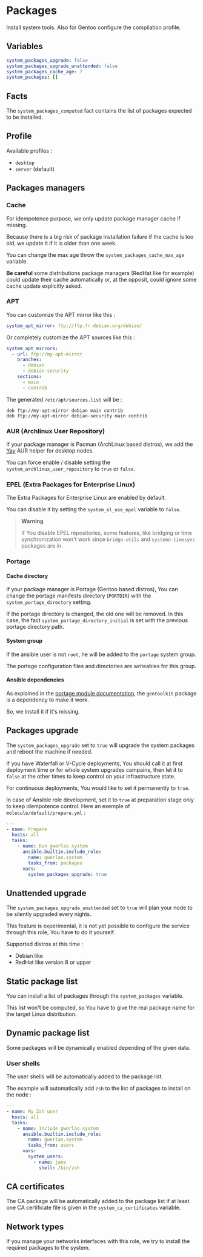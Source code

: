Packages
========

Install system tools. Also for Gentoo configure the compilation profile.

Variables
---------

```yaml
system_packages_upgrade: false
system_packages_upgrade_unattended: false
system_packages_cache_age: 7
system_packages: []
```

Facts
-----

The `system_packages_computed` fact contains the list of packages expected
to be installed.

Profile
-------

Available profiles :

- `desktop`
- `server` (default)

Packages managers
-----------------

### Cache

For idempotence purpose, we only update package manager cache if missing.

Because there is a big risk of package installation failure if the cache is too old,
we update it if it is older than one week.

You can change the max age throw the `system_packages_cache_max_age` variable.

**Be careful** some distributions package managers (RedHat like for example)
could update their cache automatically or, at the opposit, could ignore some cache
update explicitly asked.

### APT

You can customize the APT mirror like this :

```yaml
system_apt_mirror: ftp://ftp.fr.debian.org/debian/
```

Or completely customize the APT sources like this :

```yaml
system_apt_mirrors:
  - url: ftp://my-apt-mirror
    branches:
      - debian
      - debian-security
    sections:
      - main
      - contrib
```

The generated `/etc/apt/sources.list` will be :

```
deb ftp://my-apt-mirror debian main contrib
deb ftp://my-apt-mirror debian-security main contrib
```

### AUR (Archlinux User Repository)

If your package manager is Pacman (ArchLinux based distros), we add the [Yay][]
AUR helper for desktop nodes.

You can force enable / disable setting the `system_archlinux_user_repository` to
`true` or `false`.

[Yay]: https://github.com/Jguer/yay/blob/next/README.md

### EPEL (Extra Packages for Enterprise Linux)

The Extra Packages for Enterprise Linux are enabled by default.

You can disable it by setting the `system_el_use_epel` variable to `false`.

> **Warning**
>
> If You disable EPEL repositories, some features, like bridging or time
> synchronization won't work since `bridge-utils` and `systemd-timesync`
> packages are in.

### Portage

#### Cache directory

If your package manager is Portage (Gentoo based distros), You can change the
portage manifests directory (`PORTDIR`) with the `system_portage_directory` setting.

If the portage directory is changed, the old one will be removed. In this case, the
fact `system_portage_directory_initial` is set with the previous portage directory path.

#### System group

If the ansible user is not `root`, he will be added to the `portage` system group.

The portage configuration files and directories are writeables for this group.

#### Ansible dependencies

As explained in the [portage module documentation][], the `gentoolkit` package is
a dependency to make it work.

So, we install it if it's missing.

[portage module documentation]: https://docs.ansible.com/ansible/latest/collections/community/general/portage_module.html

Packages upgrade
----------------

The `system_packages_upgrade` set to `true` will upgrade the system packages and reboot
the machine if needed.

If you have Waterfall or V-Cycle deployments, You should call it at first
deployment time or for whole system upgrades campains, then let it to `false`
at the other times to keep control on your infrastructure state.

For continuous deployments, You would like to set it permanently to `true`.

In case of Ansible role development, set it to `true` at preparation stage
only to keep idempotence control. Here an exemple of `molecule/default/prepare.yml` :

```yml
---
- name: Prepare
  hosts: all
  tasks:
    - name: Run gwerlas.system
      ansible.builtin.include_role:
        name: gwerlas.system
        tasks_from: packages
      vars:
        system_packages_upgrade: true
```

Unattended upgrade
------------------

The `system_packages_upgrade_unattended` set to `true` will plan your node to be
silently upgraded every nights.

This feature is experimental, it is not yet possible to configure the service
through this role, You have to do it yourself.

Supported distros at this time :

- Debian like
- RedHat like version 8 or upper

Static package list
-------------------

You can install a list of packages through the `system_packages` variable.

This list won't be computed, so You have to give the real package name for the
target Linux distribution.

Dynamic package list
--------------------

Some packages will be dynamically enabled depending of the given data.

### User shells

The user shells will be automatically added to the package list.

The example will automatically add `zsh` to the list of packages to install on the node :

```yaml
---
- name: My Zsh user
  hosts: all
  tasks:
    - name: Include gwerlas.system
      ansible.builtin.include_role:
        name: gwerlas.system
        tasks_from: users
      vars:
        system_users:
          - name: jane
            shell: /bin/zsh

```

## CA certificates

The CA package will be automatically added to the package list
if at least one CA certificate file is given in the
`system_ca_certificates` variable.

## Network types

If you manage your networks interfaces with this role, we try to install the
required packages to the system.
